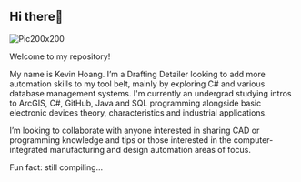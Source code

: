 ## Hi there👋
<!--
**j-axis/j-axis** is a ✨ _special_ ✨ repository because its `README.md` (this file) appears on your GitHub profile.
-->
![Pic200x200](https://github.com/user-attachments/assets/2b7ae0dd-a2bc-4d59-9c42-9d6e21fa2e90)


Welcome to my repository! 

My name is Kevin Hoang. I’m a Drafting Detailer looking to add more automation skills to my tool belt, mainly by exploring C# and various database management systems. I'm currently an undergrad studying intros to ArcGIS, C#, GitHub, Java and SQL programming alongside basic electronic devices theory, characteristics and industrial applications.

I’m looking to collaborate with anyone interested in sharing CAD or programming knowledge and tips or those interested in the computer-integrated manufacturing and design automation areas of focus.

Fun fact: still compiling...

